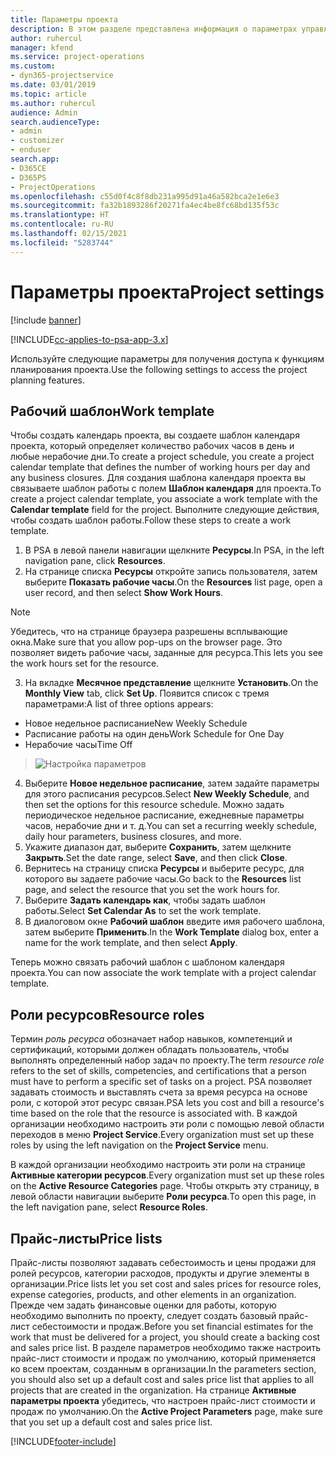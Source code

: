 ```yaml
---
title: Параметры проекта
description: В этом разделе представлена информация о параметрах управления проектом.
author: ruhercul
manager: kfend
ms.service: project-operations
ms.custom:
- dyn365-projectservice
ms.date: 03/01/2019
ms.topic: article
ms.author: ruhercul
audience: Admin
search.audienceType:
- admin
- customizer
- enduser
search.app:
- D365CE
- D365PS
- ProjectOperations
ms.openlocfilehash: c55d0f4c8f8db231a995d91a46a582bca2e1e6e3
ms.sourcegitcommit: fa32b1893286f20271fa4ec4be8fc68bd135f53c
ms.translationtype: HT
ms.contentlocale: ru-RU
ms.lasthandoff: 02/15/2021
ms.locfileid: "5283744"
---
```

# <a name="project-settings"></a><span data-ttu-id="8200b-103">Параметры проекта</span><span class="sxs-lookup"><span data-stu-id="8200b-103">Project settings</span></span>

[!include [banner](../includes/psa-now-project-operations.md)]

[!INCLUDE[cc-applies-to-psa-app-3.x](../includes/cc-applies-to-psa-app-3x.md)]

<span data-ttu-id="8200b-104">Используйте следующие параметры для получения доступа к функциям планирования проекта.</span><span class="sxs-lookup"><span data-stu-id="8200b-104">Use the following settings to access the project planning features.</span></span>

## <a name="work-template"></a><span data-ttu-id="8200b-105">Рабочий шаблон</span><span class="sxs-lookup"><span data-stu-id="8200b-105">Work template</span></span>

<span data-ttu-id="8200b-106">Чтобы создать календарь проекта, вы создаете шаблон календаря проекта, который определяет количество рабочих часов в день и любые нерабочие дни.</span><span class="sxs-lookup"><span data-stu-id="8200b-106">To create a project schedule, you create a project calendar template that defines the number of working hours per day and any business closures.</span></span> <span data-ttu-id="8200b-107">Для создания шаблона календаря проекта вы связываете шаблон работы с полем **Шаблон календаря** для проекта.</span><span class="sxs-lookup"><span data-stu-id="8200b-107">To create a project calendar template, you associate a work template with the **Calendar template** field for the project.</span></span> <span data-ttu-id="8200b-108">Выполните следующие действия, чтобы создать шаблон работы.</span><span class="sxs-lookup"><span data-stu-id="8200b-108">Follow these steps to create a work template.</span></span>

1. <span data-ttu-id="8200b-109">В PSA в левой панели навигации щелкните **Ресурсы**.</span><span class="sxs-lookup"><span data-stu-id="8200b-109">In PSA, in the left navigation pane, click **Resources**.</span></span> 
2. <span data-ttu-id="8200b-110">На странице списка **Ресурсы** откройте запись пользователя, затем выберите **Показать рабочие часы**.</span><span class="sxs-lookup"><span data-stu-id="8200b-110">On the **Resources** list page, open a user record, and then select **Show Work Hours**.</span></span>

  > [!NOTE]
  > <span data-ttu-id="8200b-111">Убедитесь, что на странице браузера разрешены всплывающие окна.</span><span class="sxs-lookup"><span data-stu-id="8200b-111">Make sure that you allow pop-ups on the browser page.</span></span> <span data-ttu-id="8200b-112">Это позволяет видеть рабочие часы, заданные для ресурса.</span><span class="sxs-lookup"><span data-stu-id="8200b-112">This lets you see the work hours set for the resource.</span></span>
  
3. <span data-ttu-id="8200b-113">На вкладке **Месячное представление** щелкните **Установить**.</span><span class="sxs-lookup"><span data-stu-id="8200b-113">On the **Monthly View** tab, click **Set Up**.</span></span> <span data-ttu-id="8200b-114">Появится список с тремя параметрами:</span><span class="sxs-lookup"><span data-stu-id="8200b-114">A list of three options appears:</span></span> 

  - <span data-ttu-id="8200b-115">Новое недельное расписание</span><span class="sxs-lookup"><span data-stu-id="8200b-115">New Weekly Schedule</span></span>
  - <span data-ttu-id="8200b-116">Расписание работы на один день</span><span class="sxs-lookup"><span data-stu-id="8200b-116">Work Schedule for One Day</span></span>
  - <span data-ttu-id="8200b-117">Нерабочие часы</span><span class="sxs-lookup"><span data-stu-id="8200b-117">Time Off</span></span>

> ![Настройка параметров](media/project-13.png)

4. <span data-ttu-id="8200b-119">Выберите **Новое недельное расписание**, затем задайте параметры для этого расписания ресурсов.</span><span class="sxs-lookup"><span data-stu-id="8200b-119">Select **New Weekly Schedule**, and then set the options for this resource schedule.</span></span> <span data-ttu-id="8200b-120">Можно задать периодическое недельное расписание, ежедневные параметры часов, нерабочие дни и т. д.</span><span class="sxs-lookup"><span data-stu-id="8200b-120">You can set a recurring weekly schedule, daily hour parameters, business closures, and more.</span></span>
5. <span data-ttu-id="8200b-121">Укажите диапазон дат, выберите **Сохранить**, затем щелкните **Закрыть**.</span><span class="sxs-lookup"><span data-stu-id="8200b-121">Set the date range, select **Save**, and then click **Close**.</span></span> 
6. <span data-ttu-id="8200b-122">Вернитесь на страницу списка **Ресурсы** и выберите ресурс, для которого вы задаете рабочие часы.</span><span class="sxs-lookup"><span data-stu-id="8200b-122">Go back to the **Resources** list page, and select the resource that you set the work hours for.</span></span> 
7. <span data-ttu-id="8200b-123">Выберите **Задать календарь как**, чтобы задать шаблон работы.</span><span class="sxs-lookup"><span data-stu-id="8200b-123">Select **Set Calendar As** to set the work template.</span></span> 
8. <span data-ttu-id="8200b-124">В диалоговом окне **Рабочий шаблон** введите имя рабочего шаблона, затем выберите **Применить**.</span><span class="sxs-lookup"><span data-stu-id="8200b-124">In the **Work Template** dialog box, enter a name for the work template, and then select **Apply**.</span></span> 

<span data-ttu-id="8200b-125">Теперь можно связать рабочий шаблон с шаблоном календаря проекта.</span><span class="sxs-lookup"><span data-stu-id="8200b-125">You can now associate the work template with a project calendar template.</span></span>

## <a name="resource-roles"></a><span data-ttu-id="8200b-126">Роли ресурсов</span><span class="sxs-lookup"><span data-stu-id="8200b-126">Resource roles</span></span>

<span data-ttu-id="8200b-127">Термин *роль ресурса* обозначает набор навыков, компетенций и сертификаций, которыми должен обладать пользователь, чтобы выполнять определенный набор задач по проекту.</span><span class="sxs-lookup"><span data-stu-id="8200b-127">The term *resource role* refers to the set of skills, competencies, and certifications that a person must have to perform a specific set of tasks on a project.</span></span> <span data-ttu-id="8200b-128">PSA позволяет задавать стоимость и выставлять счета за время ресурса на основе роли, с которой этот ресурс связан.</span><span class="sxs-lookup"><span data-stu-id="8200b-128">PSA lets you cost and bill a resource's time based on the role that the resource is associated with.</span></span> <span data-ttu-id="8200b-129">В каждой организации необходимо настроить эти роли с помощью левой области переходов в меню **Project Service**.</span><span class="sxs-lookup"><span data-stu-id="8200b-129">Every organization must set up these roles by using the left navigation on the **Project Service** menu.</span></span>

<span data-ttu-id="8200b-130">В каждой организации необходимо настроить эти роли на странице **Активные категории ресурсов**.</span><span class="sxs-lookup"><span data-stu-id="8200b-130">Every organization must set up these roles on the **Active Resource Categories** page.</span></span> <span data-ttu-id="8200b-131">Чтобы открыть эту страницу, в левой области навигации выберите **Роли ресурса**.</span><span class="sxs-lookup"><span data-stu-id="8200b-131">To open this page, in the left navigation pane, select **Resource Roles**.</span></span>

## <a name="price-lists"></a><span data-ttu-id="8200b-132">Прайс-листы</span><span class="sxs-lookup"><span data-stu-id="8200b-132">Price lists</span></span>

<span data-ttu-id="8200b-133">Прайс-листы позволяют задавать себестоимость и цены продажи для ролей ресурсов, категории расходов, продукты и другие элементы в организации.</span><span class="sxs-lookup"><span data-stu-id="8200b-133">Price lists let you set cost and sales prices for resource roles, expense categories, products, and other elements in an organization.</span></span> <span data-ttu-id="8200b-134">Прежде чем задать финансовые оценки для работы, которую необходимо выполнить по проекту, следует создать базовый прайс-лист себестоимости и продаж.</span><span class="sxs-lookup"><span data-stu-id="8200b-134">Before you set financial estimates for the work that must be delivered for a project, you should create a backing cost and sales price list.</span></span> <span data-ttu-id="8200b-135">В разделе параметров необходимо также настроить прайс-лист стоимости и продаж по умолчанию, который применяется ко всем проектам, созданным в организации.</span><span class="sxs-lookup"><span data-stu-id="8200b-135">In the parameters section, you should also set up a default cost and sales price list that applies to all projects that are created in the organization.</span></span> <span data-ttu-id="8200b-136">На странице **Активные параметры проекта** убедитесь, что настроен прайс-лист стоимости и продаж по умолчанию.</span><span class="sxs-lookup"><span data-stu-id="8200b-136">On the **Active Project Parameters** page, make sure that you set up a default cost and sales price list.</span></span>


[!INCLUDE[footer-include](../includes/footer-banner.md)]